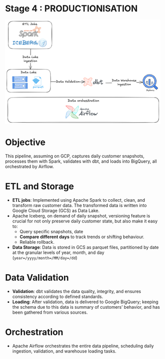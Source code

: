# Stage 4 : PRODUCTIONISATION

![Flow.png](images/Flow.png)

# Objective

This pipeline, assuming on GCP, captures daily customer snapshots, processes them with Spark, validates with dbt, and loads into BigQuery, all orchestrated by Airflow.

# **ETL and Storage**

- **ETL jobs**: Implemented using Apache Spark to collect, clean, and transform raw customer data. The transformed data is written into Google Cloud Storage (GCS) as Data Lake.
- Apache Iceberg, on demand of daily snapshot, versioning feature is crucial for not only preserve daily customer state, but also make it easy to:
    - Query specific snapshots, date
    - **Compare different days** to track trends or shifting behaviour.
    - Reliable rollback.
- **Data Storage**: Data is stored in GCS as parquet files, partitioned by date at the granular levels of year, month, and day (`year=/yyyy/month=/MM/day=/dd`)

# **Data Validation**

- **Validation**: dbt validates the data quality, integrity, and ensures consistency according to defined standards.
- **Loading**: After validation, data is delivered to Google BigQuery; keeping the schema due to this data is summary of customers’ behavior, and has been gathered from various sources.

# Orchestration

- Apache Airflow orchestrates the entire data pipeline, scheduling daily ingestion, validation, and warehouse loading tasks.